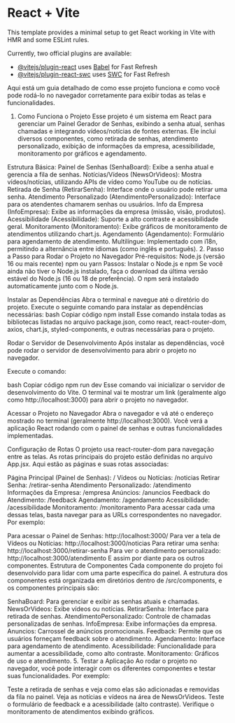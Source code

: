 # React + Vite

This template provides a minimal setup to get React working in Vite with HMR and some ESLint rules.

Currently, two official plugins are available:

- [@vitejs/plugin-react](https://github.com/vitejs/vite-plugin-react/blob/main/packages/plugin-react/README.md) uses [Babel](https://babeljs.io/) for Fast Refresh
- [@vitejs/plugin-react-swc](https://github.com/vitejs/vite-plugin-react-swc) uses [SWC](https://swc.rs/) for Fast Refresh


Aqui está um guia detalhado de como esse projeto funciona e como você pode rodá-lo no navegador corretamente para exibir todas as telas e funcionalidades.

1. Como Funciona o Projeto
Esse projeto é um sistema em React para gerenciar um Painel Gerador de Senhas, exibindo a senha atual, senhas chamadas e integrando vídeos/notícias de fontes externas. Ele inclui diversos componentes, como retirada de senhas, atendimento personalizado, exibição de informações da empresa, acessibilidade, monitoramento por gráficos e agendamento.

Estrutura Básica:
Painel de Senhas (SenhaBoard): Exibe a senha atual e gerencia a fila de senhas.
Notícias/Vídeos (NewsOrVideos): Mostra vídeos/notícias, utilizando APIs de vídeo como YouTube ou de notícias.
Retirada de Senha (RetirarSenha): Interface onde o usuário pode retirar uma senha.
Atendimento Personalizado (AtendimentoPersonalizado): Interface para os atendentes chamarem senhas ou usuários.
Info da Empresa (InfoEmpresa): Exibe as informações da empresa (missão, visão, produtos).
Acessibilidade (Acessibilidade): Suporte a alto contraste e acessibilidade geral.
Monitoramento (Monitoramento): Exibe gráficos de monitoramento de atendimentos utilizando chart.js.
Agendamento (Agendamento): Formulário para agendamento de atendimento.
Multilíngue: Implementado com i18n, permitindo a alternância entre idiomas (como inglês e português).
2. Passo a Passo para Rodar o Projeto no Navegador
Pré-requisitos:
Node.js (versão 16 ou mais recente)
npm ou yarn
Passos:
Instalar o Node.js e npm
Se você ainda não tiver o Node.js instalado, faça o download da última versão estável do Node.js (16 ou 18 de preferência). O npm será instalado automaticamente junto com o Node.js.

Instalar as Dependências
Abra o terminal e navegue até o diretório do projeto.
Execute o seguinte comando para instalar as dependências necessárias:
bash
Copiar código
npm install
Esse comando instala todas as bibliotecas listadas no arquivo package.json, como react, react-router-dom, axios, chart.js, styled-components, e outras necessárias para o projeto.

Rodar o Servidor de Desenvolvimento
Após instalar as dependências, você pode rodar o servidor de desenvolvimento para abrir o projeto no navegador.

Execute o comando:

bash
Copiar código
npm run dev
Esse comando vai inicializar o servidor de desenvolvimento do Vite. O terminal vai te mostrar um link (geralmente algo como http://localhost:3000) para abrir o projeto no navegador.

Acessar o Projeto no Navegador
Abra o navegador e vá até o endereço mostrado no terminal (geralmente http://localhost:3000). Você verá a aplicação React rodando com o painel de senhas e outras funcionalidades implementadas.

Configuração de Rotas
O projeto usa react-router-dom para navegação entre as telas. As rotas principais do projeto estão definidas no arquivo App.jsx. Aqui estão as páginas e suas rotas associadas:

Página Principal (Painel de Senhas): /
Vídeos ou Notícias: /noticias
Retirar Senha: /retirar-senha
Atendimento Personalizado: /atendimento
Informações da Empresa: /empresa
Anúncios: /anuncios
Feedback do Atendimento: /feedback
Agendamento: /agendamento
Acessibilidade: /acessibilidade
Monitoramento: /monitoramento
Para acessar cada uma dessas telas, basta navegar para as URLs correspondentes no navegador. Por exemplo:

Para acessar o Painel de Senhas: http://localhost:3000/
Para ver a tela de Vídeos ou Notícias: http://localhost:3000/noticias
Para retirar uma senha: http://localhost:3000/retirar-senha
Para ver o atendimento personalizado: http://localhost:3000/atendimento
E assim por diante para os outros componentes.
Estrutura de Componentes
Cada componente do projeto foi desenvolvido para lidar com uma parte específica do painel. A estrutura dos componentes está organizada em diretórios dentro de /src/components, e os componentes principais são:

SenhaBoard: Para gerenciar e exibir as senhas atuais e chamadas.
NewsOrVideos: Exibe vídeos ou notícias.
RetirarSenha: Interface para retirada de senhas.
AtendimentoPersonalizado: Controle de chamadas personalizadas de senhas.
InfoEmpresa: Exibe informações da empresa.
Anuncios: Carrossel de anúncios promocionais.
Feedback: Permite que os usuários forneçam feedback sobre o atendimento.
Agendamento: Interface para agendamento de atendimento.
Acessibilidade: Funcionalidade para aumentar a acessibilidade, como alto contraste.
Monitoramento: Gráficos de uso e atendimento.
5. Testar a Aplicação
Ao rodar o projeto no navegador, você pode interagir com os diferentes componentes e testar suas funcionalidades. Por exemplo:

Teste a retirada de senhas e veja como elas são adicionadas e removidas da fila no painel.
Veja as notícias e vídeos na área de NewsOrVideos.
Teste o formulário de feedback e a acessibilidade (alto contraste).
Verifique o monitoramento de atendimentos exibindo gráficos.